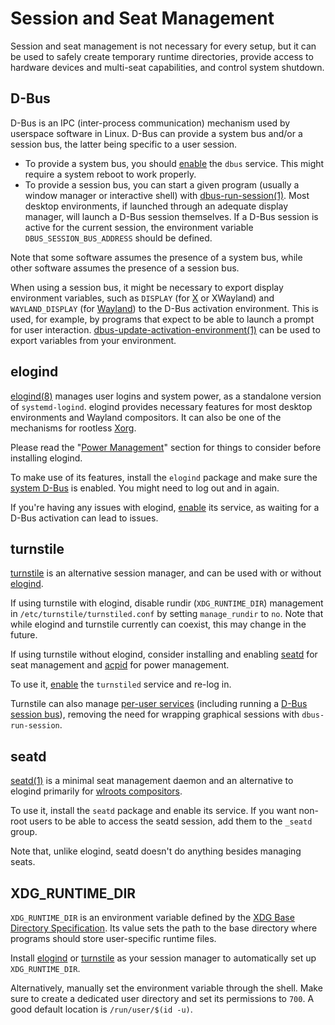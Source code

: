 # Session and Seat Management

Session and seat management is not necessary for every setup, but it can be used
to safely create temporary runtime directories, provide access to hardware
devices and multi-seat capabilities, and control system shutdown.

## D-Bus

D-Bus is an IPC (inter-process communication) mechanism used by userspace
software in Linux. D-Bus can provide a system bus and/or a session bus, the
latter being specific to a user session.

- To provide a system bus, you should
   [enable](./services/index.md#enabling-services) the `dbus` service. This
   might require a system reboot to work properly.
- To provide a session bus, you can start a given program (usually a window
   manager or interactive shell) with
   [dbus-run-session(1)](https://man.voidlinux.org/dbus-run-session.1). Most
   desktop environments, if launched through an adequate display manager, will
   launch a D-Bus session themselves. If a D-Bus session is active for the
   current session, the environment variable `DBUS_SESSION_BUS_ADDRESS` should
   be defined.

Note that some software assumes the presence of a system bus, while other
software assumes the presence of a session bus.

When using a session bus, it might be necessary to export display environment
variables, such as `DISPLAY` (for [X](./graphical-session/xorg.md) or XWayland)
and `WAYLAND_DISPLAY` (for [Wayland](./graphical-session/wayland.md)) to the
D-Bus activation environment. This is used, for example, by programs that expect
to be able to launch a prompt for user interaction.
[dbus-update-activation-environment(1)](https://man.voidlinux.org/dbus-update-activation-environment.1)
can be used to export variables from your environment.

## elogind

[elogind(8)](https://man.voidlinux.org/elogind.8) manages user logins and system
power, as a standalone version of `systemd-logind`. elogind provides necessary
features for most desktop environments and Wayland compositors. It can also be
one of the mechanisms for rootless [Xorg](./graphical-session/xorg.md).

Please read the "[Power Management](./power-management.md)" section for things
to consider before installing elogind.

To make use of its features, install the `elogind` package and make sure the
[system D-Bus](#d-bus) is enabled. You might need to log out and in again.

If you're having any issues with elogind,
[enable](./services/index.md#enabling-services) its service, as waiting for a
D-Bus activation can lead to issues.

## turnstile

[turnstile](https://github.com/chimera-linux/turnstile) is an alternative
session manager, and can be used with or without [elogind](#elogind).

If using turnstile with elogind, disable rundir (`XDG_RUNTIME_DIR`) management
in `/etc/turnstile/turnstiled.conf` by setting `manage_rundir` to `no`. Note
that while elogind and turnstile currently can coexist, this may change in the
future.

If using turnstile without elogind, consider installing and enabling
[seatd](#seatd) for seat management and [acpid](./power-management.md#acpid) for
power management.

To use it, [enable](./services/index.md#enabling-services) the `turnstiled`
service and re-log in.

Turnstile can also manage [per-user
services](./services/user-services.md#turnstile) (including running a [D-Bus
session bus](#d-bus)), removing the need for wrapping graphical sessions with
`dbus-run-session`.

## seatd

[seatd(1)](https://man.voidlinux.org/seatd.1) is a minimal seat management
daemon and an alternative to elogind primarily for [wlroots
compositors](./graphical-session/wayland.md#standalone-compositors).

To use it, install the `seatd` package and enable its service. If you want
non-root users to be able to access the seatd session, add them to the `_seatd`
group.

Note that, unlike elogind, seatd doesn't do anything besides managing seats.

## XDG_RUNTIME_DIR

`XDG_RUNTIME_DIR` is an environment variable defined by the [XDG Base Directory
Specification](https://specifications.freedesktop.org/basedir-spec/basedir-spec-latest.html).
Its value sets the path to the base directory where programs should store
user-specific runtime files.

Install [elogind](#elogind) or [turnstile](#turnstile) as your session manager
to automatically set up `XDG_RUNTIME_DIR`.

Alternatively, manually set the environment variable through the shell. Make
sure to create a dedicated user directory and set its permissions to `700`. A
good default location is `/run/user/$(id -u)`.
